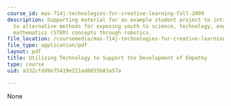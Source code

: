 ```yaml
---
course_id: mas-714j-technologies-for-creative-learning-fall-2009
description: Supporting material for an example student project to introduce educators
  to alternative methods for exposing youth to science, technology, engineering, and
  mathematics (STEM) concepts through robotics.
file_location: /coursemedia/mas-714j-technologies-for-creative-learning-fall-2009/a332cfdd9e75419e221ad6655b83a57a_MITMAS_714JF09_pro_xpostr1.pdf
file_type: application/pdf
layout: pdf
title: Utilizing Technology to Support the Development of Empathy
type: course
uid: a332cfdd9e75419e221ad6655b83a57a

---
```

None